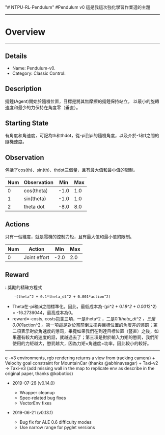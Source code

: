 "# NTPU-RL-Pendulum" #Pendulum v0這是我這次強化學習作業選的主題  **********Overview======__________________Details---------------- Name: Pendulum-v0.- Category: Classic Control.Description-----------------擺錘(Agent)開始於隨機位置，目標是將其無摩擦的擺錘保持站立。以最小的旋轉速度和最少的力保持在角度零（垂直）。Starting State----------有角度和角速度，可記為th和thdot，從-pi到pi的隨機角度，以及介於-1和1之間的隨機速度。Observation-----------包括了cos(th)、sin(th)、thdot三個量，且有最大值和最小值的限制。Num | Observation | Min | Max---- | --- | --- | ---0 | cos(theta) | -1.0 | 1.01 | sin(theta) | -1.0 | 1.02 | theta dot | -8.0 | 8.0 Actions-----------只有一個維度，就是電機的控制力矩，且有最大值和最小值的限制。Num | Action | Min | Max---- | --- | --- | ---0 | Joint effort | -2.0 | 2.0Reward-------------:   獎勵的精確方程式        -(theta^2 + 0.1*theta_dt^2 + 0.001*action^2)-  Theta在-pi和pi之間標準化。因此，最低成本為-(pi^2 + 0.1*8^2 + 0.001*2^2) = -16.2736044，最高成本為0。- reward=-costs, costs包含三項，一是theta^2 ，二是0.1*theta_dt^2 ，三是0.001*action^2 。第一項這是對於當前倒立擺與目標位置的角度差的懲罰；第二項表示對於角速度的懲罰，畢竟如果我們在到達目標位置（豎直）之後，如果還有較大的速度的話，就越過去了；第三項是對於輸入力矩的懲罰，我們所使用的力矩越大，懲罰越大，因為力矩×角速度=功率，因此較小的較好。     ______________________________________________e -v3 environments, rgb rendering returns a view from tracking camera)    + Velocity goal constraint for MountainCar (thanks @abhinavsagar)    + Taxi-v2 -> Taxi-v3 (add missing wall in the map to replicate env as describe in the original paper, thanks @kobotics)    - 2019-07-26 (v0.14.0)    + Wrapper cleanup    + Spec-related bug fixes    + VectorEnv fixes- 2019-06-21 (v0.13.1)    + Bug fix for ALE 0.6 difficulty modes    + Use narrow range for pyglet versions
